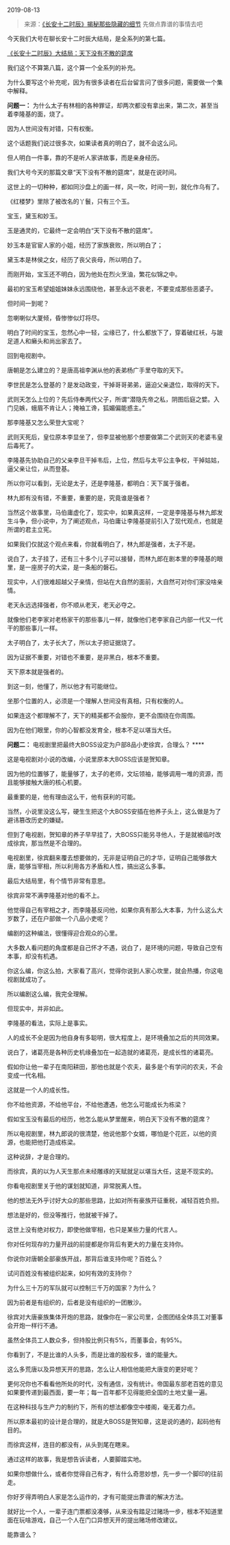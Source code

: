 2019-08-13

> 来源：[《长安十二时辰》揭秘那些隐藏的细节](http://mp.weixin.qq.com/s?__biz=MzU3NDc5Nzc0NQ==&mid=2247485188&idx=2&sn=42288ef893a49d09c00f463f76c59e08&chksm=fd2da5daca5a2cccee163aa6c9284cc87605e466bd103683b202ef0b8cce24d652c89d6d460e&scene=27#wechat_redirect)
> 先做点靠谱的事情去吧

今天我们大号在聊长安十二时辰大结局，是全系列的第七篇。

[《长安十二时辰》大结局：天下没有不散的筵席](https://mp.weixin.qq.com/s?__biz=MzU0MjYwNDU2Mw==&mid=2247487091&idx=2&sn=4bf6b8acadf00f1c5da4620124ad0e8b&chksm=fb19620fcc6eeb19dd6c02a549f6d89f449e82fb398cb6888435a0cfd448d5d7d0786cc4c35d&token=350279283&lang=zh_CN&scene=21#wechat_redirect)  

  

我们这个不算第八篇，这个算一个全系列的补充。

  

为什么要写这个补充呢，因为有很多读者在后台留言问了很多问题，需要做一个集中解释。

  

 **问题一：** 为什么太子有林相的各种罪证，却两次都没有拿出来，第二次，甚至当着李隆基的面，烧了。  

  

因为人世间没有对错，只有权衡。  

  

这个话题我们说过很多次，如果读者真的明白了，就不会这么问。

  

但人明白一件事，靠的不是听人家讲故事，而是亲身经历。

  

我们大号今天的那篇文章“天下没有不散的筵席”，就是在说时间。  

  

这世上的一切种种，都如同沙盘上的画一样，风一吹，时间一到，就化作乌有了。  

  

《红楼梦》里除了被改名的丫鬟，只有三个玉。  

  

宝玉，黛玉和妙玉。  

  

玉是通灵的，它最终一定会明白“天下没有不散的筵席”。  

  

妙玉本是官宦人家的小姐，经历了家族衰败，所以明白了；  

黛玉本是林侯之女，经历了丧父丧母，所以明白了。

  

而刚开始，宝玉还不明白，因为他处在烈火烹油，繁花似锦之中。

  

最初的宝玉希望姐姐妹妹永远围绕他，甚至永远不衰老，不要变成那些恶婆子。  

  

但时间一到呢？  

  

忽喇喇似大厦倾，昏惨惨似灯将尽。

  

明白了时间的宝玉，忽然心中一轻，尘缘已了，什么都放下了，穿着破红袄，与跛足道人和癞头和尚出家去了。

  

回到电视剧中。  

  

唐朝是怎么建立的？是唐高祖李渊从他的表弟杨广手里夺取的天下。  

  

李世民是怎么登基的？是发动政变，干掉哥哥弟弟，逼迫父亲退位，取得的天下。  

  

武则天怎么上位的？先后侍奉两代父子，所谓“潜隐先帝之私，阴图后庭之嬖。入门见嫉，蛾眉不肯让人；掩袖工谗，狐媚偏能惑主。”

  

那李隆基又怎么荣登大宝呢？  

  

武则天死后，皇位原本李显坐了，但李显被他那个想要做第二个武则天的老婆韦皇后毒死了。

  

李隆基先协助自己的父亲李旦干掉韦后，上位，然后与太平公主争权，干掉姑姑，逼父亲让位，从而登基。

  

所以你可以看到，无论是太子，还是李隆基，都明白：天下属于强者。  

  

林九郎有没有错，不重要，重要的是，究竟谁是强者？  

  

当然这个故事里，马伯庸虚化了，现实中，如果真这样，一定是李隆基与林九郎发生斗争，但小说中，为了阐述观点，马伯庸让李隆基提前引入了现代观点，也就是所谓的君主立宪。  

  

如果我们仅就这个观点来看，你就看明白了，林九郎是强者，太子不是。

  

说白了，太子挂了，还有三十多个儿子可以接替，而林九郎在剧本里的李隆基的眼里，是一座房子的大梁，是一条船的磐石。

  

现实中，人们很难超越父子亲情，但站在大自然的面前，大自然可对你们家没啥亲情。  

  

老天永远选择强者，你不顺从老天，老天必夺之。  

  

就像他们老李家对老杨家干的那些事儿一样，就像他们老李家自己内部一代又一代干的那些事儿一样。

  

太子明白了，太子长大了，所以太子把证据烧了。

  

因为证据不重要，对错也不重要，是非黑白，根本不重要。

  

天下原本就是强者的。

  

到这一刻，他懂了，所以他才有可能继位。  

  

坐那个位置的人，必须是一个理解人世间没有真相，只有权衡的人。

  

如果连这个都理解不了，天下的精英都不会服你，更不会围绕在你周围。

  

因为在他们眼里，你的心智都没发育全，根本不足以堪当大任。

  

 **问题二：** 电视剧里把最终大BOSS设定为户部8品小吏徐宾，合理么？ ****

  

这是电视剧对小说的改编，小说里原本大BOSS应该是贺知章。

  

因为他的位置够了，能量够了，太子的老师，文坛领袖，能够调用一堆的资源，而且能够接触大唐的核心机要。

  

最重要的是，他有理由这么干，他有获利的可能。

  

当然，小说里没这么写，硬生生把这个大BOSS安插在他养子头上，这么做是为了避讳篡改历史的嫌疑。

  

但到了电视剧，贺知章的养子早早挂了，大BOSS只能另寻他人，于是就被临时改成徐宾，那当然是不合理的。  

  

电视剧里，徐宾翻来覆去想要做的，无非是证明自己的才华，证明自己能够救大唐，能够当宰相，所以利用各方矛盾和人性，搞出这么多事。

  

最后大结局里，有个情节非常有意思。  

  

徐宾非常不满李隆基对他的看不上。

  

他觉得自己有宰相之才，而李隆基反问他，如果你真有那么大本事，为什么这么大岁数了，还在户部做一个八品小吏呢？  

  

编剧的这种编法，很懂得迎合观众的心里。  

  

大多数人看问题的角度都是自己怀才不遇，说白了，是环境的问题，导致自己空有本事，却没有机遇。

  

你这么编，你这么拍，大家看了高兴，觉得你说到人家心坎里，就会热播，你这电视剧就成功了。

  

所以编剧这么编，我完全理解。

  

但现实中，并非如此。

  

李隆基的看法，实际上是事实。

  

人的成长不全是因为他自身有多聪明，很大程度上，是环境叠加之后的共同效果。  

  

说白了，诸葛亮是各种历史机缘叠加在一起造就的诸葛亮，是成长性的诸葛亮。

  

假如你让他一辈子在南阳耕田，那他也就是个农夫，最多是个有学问的农夫，不会变成一代名相。

  

这就是一个人的成长性。  

  

你不给他资源，不给他平台，不给他遭遇，他怎么可能成长为栋梁？

  

假如宝玉没有最后的经历，他怎么能从梦里醒来，明白天下没有不散的筵席？

  

所以电视剧里，林九郎说的很清楚，他说他那个女婿，哪怕是个花匠，以他的资源，也能把他打造成栋梁。  

  

这种说辞，才是合理的。

  

而徐宾，真的以为人天生那点未经雕琢的天赋就足以堪当大任，这是不现实的。

  

你看电视剧里关于他的谋划就知道，非常脱离人性。

  

他的想法无外乎讨好大众的那些思路，比如对所有豪族开征重税，减轻百姓负担。  

  

想法是好的，但没等推行，他就被干掉了。

  

这世上没有绝对权力，即使他做宰相，也只是某些力量的代言人。  

  

你对任何现存的力量开战的前提都是你背后有更大的力量在支持你。

  

你说你对唐朝全部豪族开战，那背后谁支持你呢？百姓么？

  

试问百姓没有被组织起来，如何有效的支持你？

  

为什么三十万的军队就可以控制三千万的国家？为什么？  

  

因为前者是有组织的，后者是没有组织的一团散沙。

  

徐宾对大唐豪族集体开炮的思路，就像你在一家公司里，企图团结全体员工对董事会开炮一样行不通。

  

虽然全体员工人数众多，但持股比例只有5%，而董事会，有95%。

  

你看到了，不是比谁的人头多，而是比谁的股权多，谁的能量大。

  

这么多荒唐以及异想天开的思路，怎么让人相信他能把大唐变的更好呢？  

  

更何况你也不看看他所处的时代，没有通信，没有统计。帝国最东部老百姓的意见如果要传递到最西面，要一年；每一百年都不见得能把全国的土地丈量一遍。

  

在这种科技与生产力的制约下，所有的想法都像空中楼阁，毫无着力点。

  

所以原本最初的设计是合理的，就是大BOSS是贺知章，这是说的通的，起码他有目的。  

  

而徐宾这样，连目的都没有，从头到尾在瞎来。

  

通过这样的故事，我是想告诉读者，人要脚踏实地。  

  

如果你想做什么，或者你觉得自己有才，有什么奇思妙想，先一步一个脚印的往前走。

  

你好歹得弄明白人家是怎么运作的，才有可能提出靠谱的解决方法。

  

就好比一个人，一辈子连门票都没凑够，从来没有踏足过赌场一步，根本不知道里面在玩啥游戏，自己一个人在门口异想天开的提出赌场修改建议。

  

能靠谱么？

